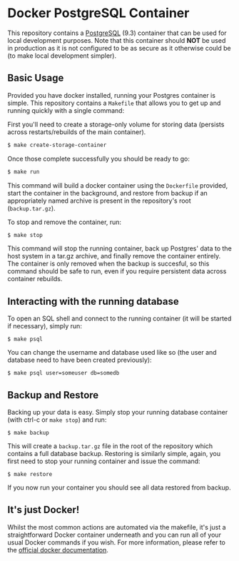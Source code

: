 Docker PostgreSQL Container
===========================

This repository contains a [PostgreSQL](http://www.postgresql.org/) (9.3) container that can be used for local development purposes. Note that this container should **NOT** be used in production as it is not configured to be as secure as it otherwise could be (to make local development simpler).


## Basic Usage

Provided you have docker installed, running your Postgres container is simple. This repository contains a `Makefile` that allows you to get up and running quickly with a single command:

First you'll need to create a storage-only volume for storing data (persists across restarts/rebuilds of the main container).

```bash
$ make create-storage-container
```

Once those complete successfully you should be ready to go:

```bash
$ make run
```

This command will build a docker container using the `Dockerfile` provided, start the container in the background, and restore from backup if an appropriately named archive is present in the repository's root (`backup.tar.gz`).

To stop and remove the container, run:

```bash
$ make stop
```

This command will stop the running container, back up Postgres' data to the host system in a tar.gz archive, and finally remove the container entirely. The container is only removed when the backup is succesful, so this command should be safe to run, even if you require persistent data across container rebuilds.


## Interacting with the running database

To open an SQL shell and connect to the running container (it will be started if necessary), simply run:

```shell
$ make psql
```

You can change the username and database used like so (the user and database need to have been created previously):

```shell
$ make psql user=someuser db=somedb
```

## Backup and Restore

Backing up your data is easy. Simply stop your running database container (with ctrl-c or `make stop`) and run:

```shell
$ make backup
```

This will create a `backup.tar.gz` file in the root of the repository which contains a full database backup. Restoring is similarly simple, again, you first need to stop your running container and issue the command:

```shell
$ make restore
```

If you now run your container you should see all data restored from backup.


## It's just Docker!

Whilst the most common actions are automated via the makefile, it's just a straightforward Docker container underneath and you can run all of your usual Docker commands if you wish.  For more information, please refer to the [official docker documentation](https://docs.docker.com/).
